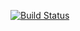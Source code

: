 [![Build Status](https://travis-ci.org/lloyd/persona-verifier-lib.png?branch=master)](https://travis-ci.org/lloyd/persona-verifier-lib)
